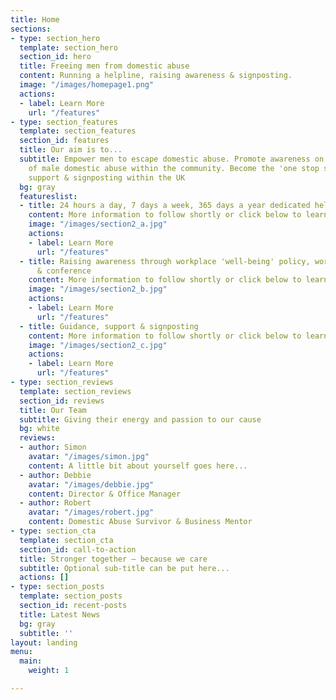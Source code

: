 ```yaml
---
title: Home
sections:
- type: section_hero
  template: section_hero
  section_id: hero
  title: Freeing men from domestic abuse
  content: Running a helpline, raising awareness & signposting.
  image: "/images/homepage1.png"
  actions:
  - label: Learn More
    url: "/features"
- type: section_features
  template: section_features
  section_id: features
  title: Our aim is to...
  subtitle: Empower men to escape domestic abuse. Promote awareness on the subject
    of male domestic abuse within the community. Become the 'one stop shop' for guidance,
    support & signposting within the UK
  bg: gray
  featureslist:
  - title: 24 hours a day, 7 days a week, 365 days a year dedicated helpline
    content: More information to follow shortly or click below to learn more.
    image: "/images/section2_a.jpg"
    actions:
    - label: Learn More
      url: "/features"
  - title: Raising awareness through workplace 'well-being' policy, workshops, seminars
      & conference
    content: More information to follow shortly or click below to learn more.
    image: "/images/section2_b.jpg"
    actions:
    - label: Learn More
      url: "/features"
  - title: Guidance, support & signposting
    content: More information to follow shortly or click below to learn more.
    image: "/images/section2_c.jpg"
    actions:
    - label: Learn More
      url: "/features"
- type: section_reviews
  template: section_reviews
  section_id: reviews
  title: Our Team
  subtitle: Giving their energy and passion to our cause
  bg: white
  reviews:
  - author: Simon
    avatar: "/images/simon.jpg"
    content: A little bit about yourself goes here...
  - author: Debbie
    avatar: "/images/debbie.jpg"
    content: Director & Office Manager
  - author: Robert
    avatar: "/images/robert.jpg"
    content: Domestic Abuse Survivor & Business Mentor
- type: section_cta
  template: section_cta
  section_id: call-to-action
  title: Stronger together – because we care
  subtitle: Optional sub-title can be put here...
  actions: []
- type: section_posts
  template: section_posts
  section_id: recent-posts
  title: Latest News
  bg: gray
  subtitle: ''
layout: landing
menu:
  main:
    weight: 1

---
```

